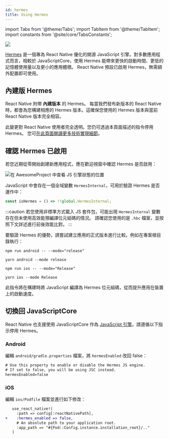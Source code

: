 ```yaml
---
id: hermes
title: Using Hermes
---
```


import Tabs from '@theme/Tabs'; import TabItem from '@theme/TabItem'; import constants from '@site/core/TabsConstants';

<a href="https://hermesengine.dev">
  <img width={300} height={300} className="hermes-logo" src="/docs/assets/HermesLogo.svg" style={{height: "auto"}}/>
</a>

[Hermes](https://hermesengine.dev) 是一個專為 React Native 優化的開源 JavaScript 引擎。對多數應用程式而言，相較於 JavaScriptCore，使用 Hermes 能帶來更快的啟動時間、更低的記憶體使用量以及更小的應用體積。
React Native 預設已啟用 Hermes，無需額外配置即可使用。

## 內建版 Hermes

React Native 附帶 **內建版本** 的 Hermes。
每當我們發布新版本的 React Native 時，都會為您構建相應的 Hermes 版本。這確保您使用的 Hermes 版本與當前 React Native 版本完全相容。

此變更對 React Native 使用者完全透明。您仍可透過本頁面描述的指令停用 Hermes。
您可[在此頁面閱讀更多技術實現細節](/architecture/bundled-hermes)。

## 確認 Hermes 已啟用

若您近期從零開始創建新應用程式，應在歡迎視窗中確認 Hermes 是否啟用：

![在 AwesomeProject 中查看 JS 引擎狀態的位置](/docs/assets/HermesApp.jpg)

JavaScript 中會存在一個全域變數 `HermesInternal`，可用於驗證 Hermes 是否運作中：

```jsx
const isHermes = () => !!global.HermesInternal;
```

:::caution
若您使用非標準方式載入 JS 套件包，可能出現 `HermesInternal` 變數存在但未使用高效能預編譯位元組碼的情況。
請確認您使用的是 `.hbc` 檔案，並按照下文詳述進行前後效能比對。
:::

要驗證 Hermes 的優勢，請嘗試建立應用的正式版本進行比較。例如在專案根目錄執行：

<Tabs groupId="platform" queryString defaultValue={constants.defaultPlatform} values={constants.platforms} className="pill-tabs">
<TabItem value="android">

[//]: # 'Android'

<Tabs groupId="package-manager" queryString defaultValue={constants.defaultPackageManager} values={constants.packageManagers}>
<TabItem value="npm">

```shell
npm run android -- --mode="release"
```

</TabItem>
<TabItem value="yarn">

```shell
yarn android --mode release
```

</TabItem>
</Tabs>

</TabItem>
<TabItem value="ios">

[//]: # 'iOS'

<Tabs groupId="package-manager" queryString defaultValue={constants.defaultPackageManager} values={constants.packageManagers}>
<TabItem value="npm">

```shell
npm run ios -- --mode="Release"
```

</TabItem>
<TabItem value="yarn">

```shell
yarn ios --mode Release
```

</TabItem>
</Tabs>

</TabItem>
</Tabs>

此指令將在構建時將 JavaScript 編譯為 Hermes 位元組碼，從而提升應用在裝置上的啟動速度。

## 切換回 JavaScriptCore

React Native 也支援使用 JavaScriptCore 作為 [JavaScript 引擎](javascript-environment)。請遵循以下指示停用 Hermes。

### Android

編輯 `android/gradle.properties` 檔案，將 `hermesEnabled` 改回 false：

```diff
# Use this property to enable or disable the Hermes JS engine.
# If set to false, you will be using JSC instead.
hermesEnabled=false
```

### iOS

編輯 `ios/Podfile` 檔案並進行如下修改：

```diff
   use_react_native!(
     :path => config[:reactNativePath],
+    :hermes_enabled => false,
     # An absolute path to your application root.
     :app_path => "#{Pod::Config.instance.installation_root}/.."
   )
```